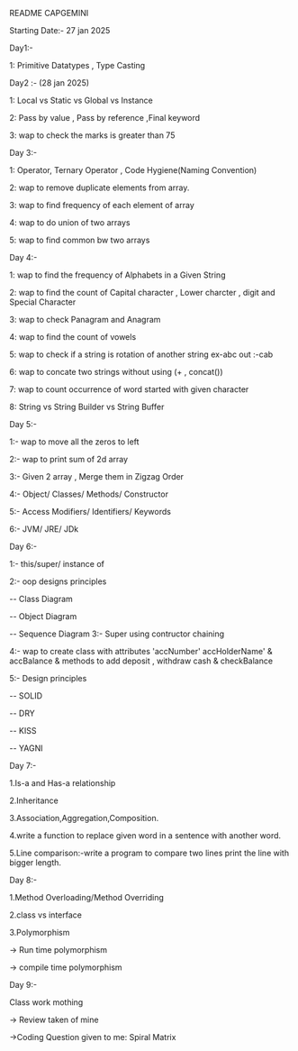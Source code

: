 README
CAPGEMINI

Starting Date:- 27 jan 2025

Day1:-

1: Primitive Datatypes , Type Casting

Day2 :- (28 jan 2025)

1: Local vs Static vs Global vs Instance

2: Pass by value , Pass by reference ,Final keyword

3: wap to check the marks is greater than 75

Day 3:-

1: Operator, Ternary Operator , Code Hygiene(Naming Convention)

2: wap to remove duplicate elements from array.

3: wap to find frequency of each element of array

4: wap to do union of two arrays

5: wap to find common bw two arrays

Day 4:-

1: wap to find the frequency of Alphabets in a Given String

2: wap to find the count of Capital character , Lower charcter , digit and Special Character

3: wap to check Panagram and Anagram

4: wap to find the count of vowels

5: wap to check if a string is rotation of another string ex-abc out :-cab

6: wap to concate two strings without using (+ , concat())

7: wap to count occurrence of word started with given character

8: String vs String Builder vs String Buffer

Day 5:-

1:- wap to move all the zeros to left

2:- wap to print sum of 2d array

3:- Given 2 array , Merge them in Zigzag Order

4:- Object/ Classes/ Methods/ Constructor

5:- Access Modifiers/ Identifiers/ Keywords

6:- JVM/ JRE/ JDk

Day 6:-

1:- this/super/ instance of

2:- oop designs principles

-- Class Diagram

-- Object Diagram

-- Sequence Diagram
3:- Super using contructor chaining

4:- wap to create class with attributes 'accNumber' accHolderName' & accBalance & methods to add deposit , withdraw cash & checkBalance

5:- Design principles

-- SOLID

-- DRY

-- KISS

-- YAGNI

Day 7:-

1.Is-a and Has-a relationship

2.Inheritance

3.Association,Aggregation,Composition.

4.write a function to replace given word in a sentence with another word.

5.Line comparison:-write a program to compare two lines print the line with bigger length.

Day 8:-

1.Method Overloading/Method Overriding

2.class vs interface

3.Polymorphism

-> Run time polymorphism

-> compile time polymorphism

Day 9:-

Class work  mothing 

-> Review taken of mine 

->Coding Question given to me: Spiral Matrix
